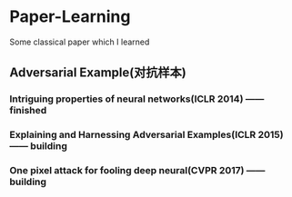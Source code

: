 # Paper-Learning
Some classical paper which I learned

## Adversarial Example(对抗样本)
### Intriguing properties of neural networks(ICLR 2014) —— finished
### Explaining and Harnessing Adversarial Examples(ICLR 2015) —— building
### One pixel attack for fooling deep neural(CVPR 2017) —— building

